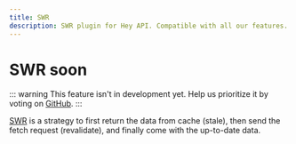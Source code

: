 ```yaml
---
title: SWR
description: SWR plugin for Hey API. Compatible with all our features.
---
```


# SWR <span data-soon>soon</span>

::: warning
This feature isn't in development yet. Help us prioritize it by voting on [GitHub](https://github.com/hey-api/openapi-ts/issues/1479).
:::

[SWR](https://swr.vercel.app/) is a strategy to first return the data from cache (stale), then send the fetch request (revalidate), and finally come with the up-to-date data.

<!--@include: ../../sponsorship.md-->
